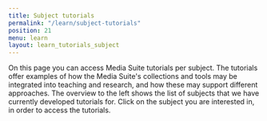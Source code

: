 ```yaml
---
title: Subject tutorials
permalink: "/learn/subject-tutorials"
position: 21
menu: learn
layout: learn_tutorials_subject
---
```


On this page you can access Media Suite tutorials per subject. The tutorials offer examples of how the Media Suite's collections and tools may be integrated into teaching and research, and how these may support different approaches. The overview to the left shows the list of subjects that we have currently developed tutorials for. Click on the subject you are interested in, in order to access the tutorials.